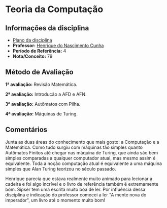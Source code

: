 # Teoria da Computação

## Informações da disciplina

* [Plano da disciplina](https://estudante.ifpb.edu.br/media/cursos/28/disciplina/teoria_computacao.pdf)
* **Professor:** [Henrique do Nascimento Cunha](http://lattes.cnpq.br/3859652013691424)
* **Período de Referência:** 4
* **Nota/Conceito:** 79

## Método de Avaliação

**1ª avaliação:** Revisão Matemática.

**2ª avaliação:** Introdução a AFD e AFN.

**3ª avaliação:** Autômatos com Pilha.

**4ª avaliação:** Máquinas de Turing.

## Comentários

Junta as duas áreas do conhecimento que mais gosto: a Computação e a Matemática. Como tudo surgiu com máquinas tão simples quanto Autômatos Finitos até chegar nas máquina de Turing, que ainda são bem simples comparadas a qualquer computador atual, mas mesmo assim é equivalente. Toda a noção computação atual é equivalente a uma máquina simples que Alan Turing teorizou no século passado.

Henrique parecia que estava realmente muito animado para lecionar a cadeira e foi algo incrível e o livro de referência também é extremamente bom. Sipser tem uma escrita muito boa de ler. Por influência dessa disciplina e indicação do professor comecei a ler "A mente nova do imperador", um livro até o momento muito bom!
